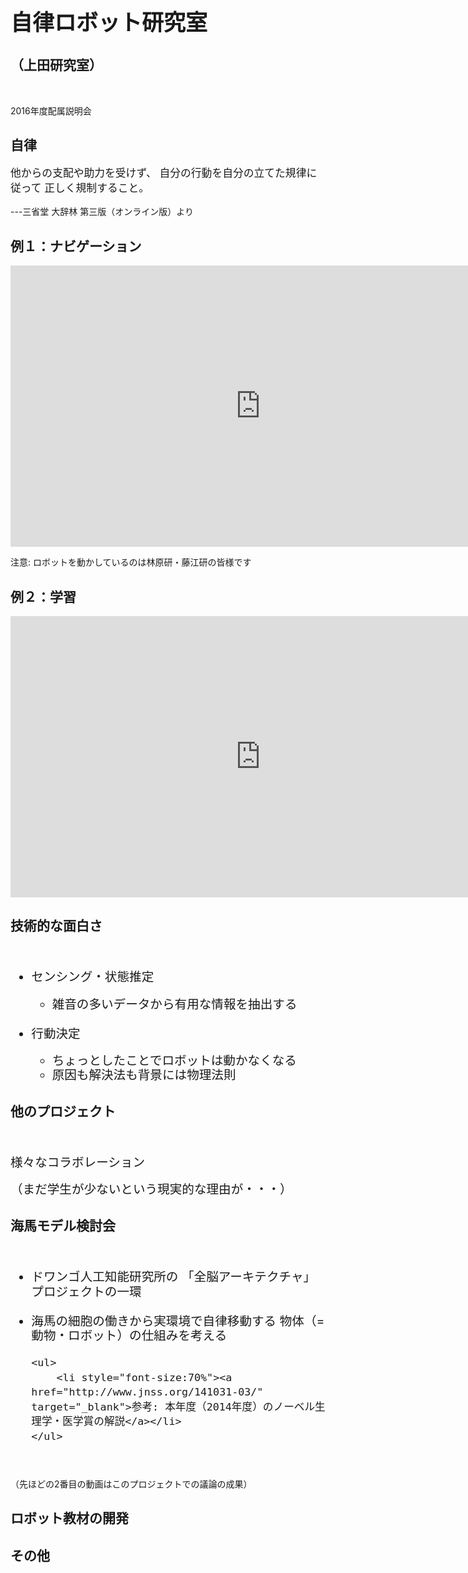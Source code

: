 <h1 style="font-size:250%">自律ロボット研究室</h1>
<h2>（上田研究室） </h2>

<p>&nbsp;</p>
<p>2016年度配属説明会</p>

<!--nextpage-->

<h2>自律</h2>

<p style="font-size:120%">他からの支配や助力を受けず、
自分の行動を自分の立てた規律に従って
正しく規制すること。 </p>
<p>---三省堂 大辞林 第三版（オンライン版）より</p>


<!--nextpage-->

<h2>例１：ナビゲーション</h2>

<iframe width="800" height="450" src="https://www.youtube.com/embed/wFUvBKz9nEY" frameborder="0" allowfullscreen></iframe>
<p>注意: ロボットを動かしているのは林原研・藤江研の皆様です</p>

<!--nextpage-->

<h2>例２：学習</h2>

<iframe width="800" height="450" src="https://www.youtube.com/embed/eBMIjjwNElM" frameborder="0" allowfullscreen></iframe>

<!--nextpage-->

<h2>技術的な面白さ</h2>
　
<ul style="font-size:140%;line-height:120%">
	<li>センシング・状態推定</li>
	<ul>
		<li>雑音の多いデータから有用な情報を抽出する</li>
	</ul>
　
	<li>行動決定</li>
	<ul>
		<li>ちょっとしたことでロボットは動かなくなる</li>
		<li>原因も解決法も背景には物理法則</li>
	</ul>
</ul>


<!--nextpage-->

<h2>他のプロジェクト</h2>
　
<p style="font-size:140%;line-height:120%">様々なコラボレーション</p>
<p style="font-size:140%;line-height:120%">（まだ学生が少ないという現実的な理由が・・・）</p>

<!--nextpage-->

<h2>海馬モデル検討会</h2>
　
<ul style="font-size:140%;line-height:120%">
	<li>ドワンゴ人工知能研究所の
「全脳アーキテクチャ」プロジェクトの一環</li>
　
	<li>海馬の細胞の働きから実環境で自律移動する
物体（=動物・ロボット）の仕組みを考える</li>

	<ul>
		<li style="font-size:70%"><a href="http://www.jnss.org/141031-03/" target="_blank">参考: 本年度（2014年度）のノーベル生理学・医学賞の解説</a></li>
	</ul>



</ul>

　
<p>（先ほどの2番目の動画はこのプロジェクトでの議論の成果）</p>


<!--nextpage-->

<h2>ロボット教材の開発</h2>


<!--nextpage-->

<h2>その他</h2>

